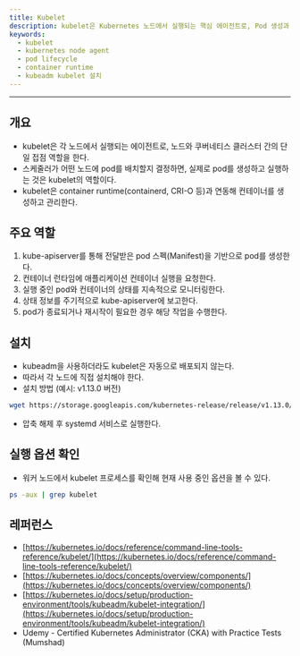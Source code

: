 ```yaml
---
title: Kubelet
description: kubelet은 Kubernetes 노드에서 실행되는 핵심 에이전트로, Pod 생성과 컨테이너 실행을 실제로 담당합니다. 이 글에서는 kubelet의 역할, 동작 방식, 설치 및 실행 옵션 확인 방법을 CKA 학습 기준으로 체계적으로 정리했습니다.
keywords:
  - kubelet
  - kubernetes node agent
  - pod lifecycle
  - container runtime
  - kubeadm kubelet 설치
---
```

---
## 개요

- kubelet은 각 노드에서 실행되는 에이전트로, 노드와 쿠버네티스 클러스터 간의 단일 접점 역할을 한다.
- 스케줄러가 어떤 노드에 pod를 배치할지 결정하면, 실제로 pod를 생성하고 실행하는 것은 kubelet의 역할이다.
- kubelet은 container runtime(containerd, CRI-O 등)과 연동해 컨테이너를 생성하고 관리한다.

## 주요 역할

1. kube-apiserver를 통해 전달받은 pod 스펙(Manifest)을 기반으로 pod를 생성한다.
2. 컨테이너 런타임에 애플리케이션 컨테이너 실행을 요청한다.
3. 실행 중인 pod와 컨테이너의 상태를 지속적으로 모니터링한다.
4. 상태 정보를 주기적으로 kube-apiserver에 보고한다.
5. pod가 종료되거나 재시작이 필요한 경우 해당 작업을 수행한다.

## 설치

- kubeadm을 사용하더라도 kubelet은 자동으로 배포되지 않는다.
- 따라서 각 노드에 직접 설치해야 한다.
- 설치 방법 (예시: v1.13.0 버전)
```bash
wget https://storage.googleapis.com/kubernetes-release/release/v1.13.0/bin/linux/amd64/kubelet
```
- 압축 해제 후 systemd 서비스로 실행한다.

## 실행 옵션 확인

- 워커 노드에서 kubelet 프로세스를 확인해 현재 사용 중인 옵션을 볼 수 있다.
```bash
ps -aux | grep kubelet
```

## 레퍼런스

- [https://kubernetes.io/docs/reference/command-line-tools-reference/kubelet/](https://kubernetes.io/docs/reference/command-line-tools-reference/kubelet/)
- [https://kubernetes.io/docs/concepts/overview/components/](https://kubernetes.io/docs/concepts/overview/components/)
- [https://kubernetes.io/docs/setup/production-environment/tools/kubeadm/kubelet-integration/](https://kubernetes.io/docs/setup/production-environment/tools/kubeadm/kubelet-integration/)
- Udemy - Certified Kubernetes Administrator (CKA) with Practice Tests (Mumshad)